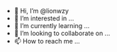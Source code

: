 - 👋 Hi, I’m @lionwzy
- 👀 I’m interested in ...
- 🌱 I’m currently learning ...
- 💞️ I’m looking to collaborate on ...
- 📫 How to reach me ...

<!---
lionwzy/lionwzy is a ✨ special ✨ repository because its `README.md` (this file) appears on your GitHub profile.
You can click the Preview link to take a look at your changes.
--->
